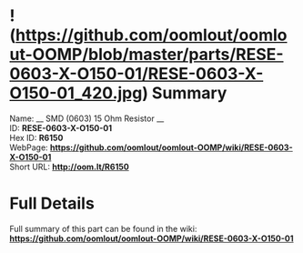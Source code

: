 
!(https://github.com/oomlout/oomlout-OOMP/blob/master/parts/RESE-0603-X-O150-01/RESE-0603-X-O150-01_420.jpg)
Summary
=================
  
Name: __ SMD (0603) 15 Ohm Resistor __    
ID: __RESE-0603-X-O150-01__   
Hex ID: __R6150__   
WebPage: __https://github.com/oomlout/oomlout-OOMP/wiki/RESE-0603-X-O150-01__   
Short URL: __http://oom.lt/R6150__   

Full Details
==========================
Full summary of this part can be found in the wiki:   
__https://github.com/oomlout/oomlout-OOMP/wiki/RESE-0603-X-O150-01__    

